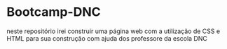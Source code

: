 # Bootcamp-DNC
neste repositório irei construir uma página web com a utilização de CSS e HTML para sua construção com ajuda dos professore da escola DNC
